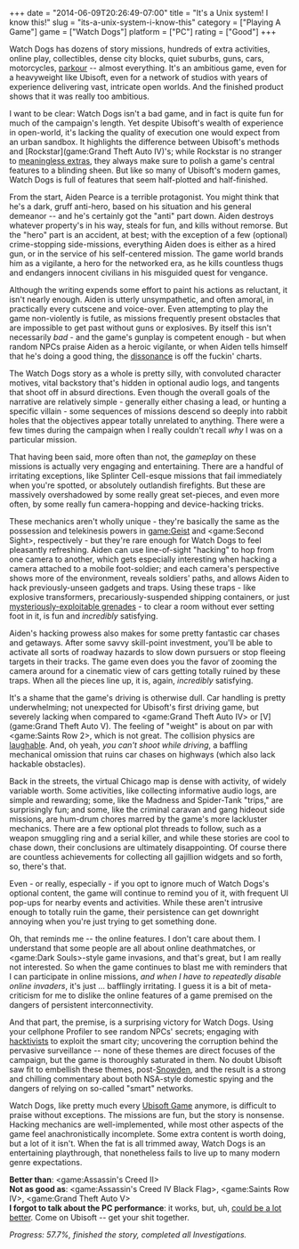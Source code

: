 +++
date = "2014-06-09T20:26:49-07:00"
title = "It's a Unix system!  I know this!"
slug = "its-a-unix-system-i-know-this"
category = ["Playing A Game"]
game = ["Watch Dogs"]
platform = ["PC"]
rating = ["Good"]
+++

Watch Dogs has dozens of story missions, hundreds of extra activities, online play, collectibles, dense city blocks, quiet suburbs, guns, cars, motorcycles, <a href="https://www.youtube.com/watch?v=0l2YPLuE4RA">parkour</a> -- almost everything.  It's an ambitious game, even for a heavyweight like Ubisoft, even for a network of studios with years of experience delivering vast, intricate open worlds.  And the finished product shows that it was really too ambitious.

I want to be clear: Watch Dogs isn't a bad game, and in fact is quite fun for much of the campaign's length.  Yet despite Ubisoft's wealth of experience in open-world, it's lacking the quality of execution one would expect from an urban sandbox.  It highlights the difference between Ubisoft's methods and [Rockstar](game:Grand Theft Auto IV)'s; while Rockstar is no stranger to <a href="http://knowyourmeme.com/memes/lets-go-bowling">meaningless extras</a>, they always make sure to polish a game's central features to a blinding sheen.  But like so many of Ubisoft's modern games, Watch Dogs is full of features that seem half-plotted and half-finished.

From the start, Aiden Pearce is a terrible protagonist.  You might think that he's a dark, gruff anti-hero, based on his situation and his general demeanor -- and he's certainly got the "anti" part down.  Aiden destroys whatever property's in his way, steals for fun, and kills without remorse.  But the "hero" part is an accident, at best; with the exception of a few (optional) crime-stopping side-missions, everything Aiden does is either as a hired gun, or in the service of his self-centered mission.  The game world brands him as a vigilante, a hero for the networked era, as he kills countless thugs and endangers innocent civilians in his misguided quest for vengance.

Although the writing expends some effort to paint his actions as reluctant, it isn't nearly enough.  Aiden is utterly unsympathetic, and often amoral, in practically every cutscene and voice-over.  Even attempting to play the game non-violently is futile, as missions frequently present obstacles that are impossible to get past without guns or explosives.  By itself this isn't necessarily <i>bad</i> - and the game's gunplay is competent enough - but when random NPCs praise Aiden as a heroic vigilante, or when Aiden tells himself that he's doing a good thing, the <a href="https://en.wikipedia.org/wiki/Ludonarrative">dissonance</a> is off the fuckin' charts.

The Watch Dogs story as a whole is pretty silly, with convoluted character motives, vital backstory that's hidden in optional audio logs, and tangents that shoot off in absurd directions.  Even though the overall goals of the narrative are relatively simple - generally either chasing a lead, or hunting a specific villain - some sequences of missions descend so deeply into rabbit holes that the objectives appear totally unrelated to anything.  There were a few times during the campaign when I really couldn't recall <i>why</i> I was on a particular mission.

That having been said, more often than not, the <i>gameplay</i> on these missions is actually very engaging and entertaining.  There are a handful of irritating exceptions, like Splinter Cell-esque missions that fail immediately when you're spotted, or absolutely outlandish firefights.  But these are massively overshadowed by some really great set-pieces, and even more often, by some really fun camera-hopping and device-hacking tricks.

These mechanics aren't wholly unique - they're basically the same as the possession and telekinesis powers in <game:Geist> and <game:Second Sight>, respectively - but they're rare enough for Watch Dogs to feel pleasantly refreshing.  Aiden can use line-of-sight "hacking" to hop from one camera to another, which gets especially interesting when hacking a camera attached to a mobile foot-soldier; and each camera's perspective shows more of the environment, reveals soldiers' paths, and allows Aiden to hack previously-unseen gadgets and traps.  Using these traps - like explosive transformers, precariously-suspended shipping containers, or just <a href="http://penny-arcade.com/comic/2014/05/30/early-adopter">mysteriously-exploitable grenades</a> - to clear a room without ever setting foot in it, is fun and <i>incredibly</i> satisfying.

Aiden's hacking prowess also makes for some pretty fantastic car chases and getaways.  After some savvy skill-point investment, you'll be able to activate all sorts of roadway hazards to slow down pursuers or stop fleeing targets in their tracks.  The game even does you the favor of zooming the camera around for a cinematic view of cars getting totally ruined by these traps.  When all the pieces line up, it is, again, <i>incredibly</i> satisfying.

It's a shame that the game's driving is otherwise dull.  Car handling is pretty underwhelming; not unexpected for Ubisoft's first driving game, but severely lacking when compared to <game:Grand Theft Auto IV> or [V](game:Grand Theft Auto V).  The feeling of "weight" is about on par with <game:Saints Row 2>, which is not great.  The collision physics are <a href="https://www.youtube.com/watch?v=FWjUh_FdKyM">laughable</a>.  And, oh yeah, <i>you can't shoot while driving</i>, a baffling mechanical omission that ruins car chases on highways (which also lack hackable obstacles).

Back in the streets, the virtual Chicago map is dense with activity, of widely variable worth.  Some activities, like collecting informative audio logs, are simple and rewarding; some, like the Madness and Spider-Tank "trips," are surprisingly fun; and some, like the criminal caravan and gang hideout side missions, are hum-drum chores marred by the game's more lackluster mechanics.  There are a few optional plot threads to follow, such as a weapon smuggling ring and a serial killer, and while these stories are cool to chase down, their conclusions are ultimately disappointing.  Of course there are countless achievements for collecting all gajillion widgets and so forth, so, there's that.

Even - or really, especially - if you opt to ignore much of Watch Dogs's optional content, the game will continue to remind you of it, with frequent UI pop-ups for nearby events and activities.  While these aren't intrusive enough to totally ruin the game, their persistence can get downright annoying when you're just trying to get something done.

Oh, that reminds me -- the online features.  I don't care about them.  I understand that some people are all about online deathmatches, or <game:Dark Souls>-style game invasions, and that's great, but I am really not interested.  So when the game continues to blast me with reminders that I can participate in online missions, <i>and when I have to repeatedly disable online invaders</i>, it's just ... bafflingly irritating.  I guess it is a bit of meta-criticism for me to dislike the online features of a game premised on the dangers of persistent interconnectivity.

And that part, the premise, is a surprising victory for Watch Dogs.  Using your cellphone Profiler to see random NPCs' secrets; engaging with <a href="http://en.wikipedia.org/wiki/Anonymous_(group)">hacktivists</a> to exploit the smart city; uncovering the corruption behind the pervasive surveillance -- none of these themes are direct focuses of the campaign, but the game is thoroughly saturated in them.  No doubt Ubisoft saw fit to embellish these themes, post-<a href="http://en.wikipedia.org/wiki/Edward_Snowden">Snowden</a>, and the result is a strong and chilling commentary about both NSA-style domestic spying and the dangers of relying on so-called "smart" networks.

Watch Dogs, like pretty much every <a href="http://games.on.net/2014/06/ubisoft-game-the-review/">Ubisoft Game</a> anymore, is difficult to praise without exceptions.  The missions are fun, but the story is nonsense.  Hacking mechanics are well-implemented, while most other aspects of the game feel anachronistically incomplete.  Some extra content is worth doing, but a lot of it isn't.  When the fat is all trimmed away, Watch Dogs is an entertaining playthrough, that nonetheless fails to live up to many modern genre expectations.

<b>Better than</b>: <game:Assassin's Creed II>  
<b>Not as good as</b>: <game:Assassin's Creed IV Black Flag>, <game:Saints Row IV>, <game:Grand Theft Auto V>  
<b>I forgot to talk about the PC performance</b>: it works, but, uh, <a href="http://community.pcgamingwiki.com/page/blog/_/features/port-reports/pc-report-watch-dogs-r144">could be a lot better</a>.  Come on Ubisoft -- get your shit together.

<i>Progress: 57.7%, finished the story, completed all Investigations.</i>
